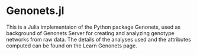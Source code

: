 # Genonets.jl
This is a Julia implementaion of the Python package Genonets, used as background of Genonets Server for creating and analyzing genotype networks from raw data. The details of the analyses used and the attributes computed can be found on the Learn Genonets page.
